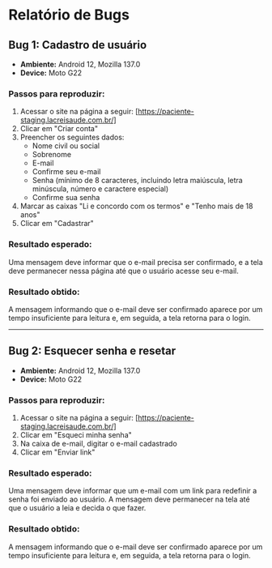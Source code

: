 # Relatório de Bugs

## Bug 1: Cadastro de usuário

- **Ambiente:** Android 12, Mozilla 137.0  
- **Device:** Moto G22  

### Passos para reproduzir:
1. Acessar o site na página a seguir: [https://paciente-staging.lacreisaude.com.br/]  
2. Clicar em "Criar conta"  
3. Preencher os seguintes dados:  
   - Nome civil ou social  
   - Sobrenome  
   - E-mail  
   - Confirme seu e-mail  
   - Senha (mínimo de 8 caracteres, incluindo letra maiúscula, letra minúscula, número e caractere especial)  
   - Confirme sua senha  
4. Marcar as caixas "Li e concordo com os termos" e "Tenho mais de 18 anos"  
5. Clicar em "Cadastrar"  

### Resultado esperado:
Uma mensagem deve informar que o e-mail precisa ser confirmado, e a tela deve permanecer nessa página até que o usuário acesse seu e-mail.

### Resultado obtido:
A mensagem informando que o e-mail deve ser confirmado aparece por um tempo insuficiente para leitura e, em seguida, a tela retorna para o login.

---

## Bug 2: Esquecer senha e resetar

- **Ambiente:** Android 12, Mozilla 137.0  
- **Device:** Moto G22  

### Passos para reproduzir:
1. Acessar o site na página a seguir: [https://paciente-staging.lacreisaude.com.br/]  
2. Clicar em "Esqueci minha senha"  
3. Na caixa de e-mail, digitar o e-mail cadastrado  
4. Clicar em "Enviar link"  

### Resultado esperado:
Uma mensagem deve informar que um e-mail com um link para redefinir a senha foi enviado ao usuário. A mensagem deve permanecer na tela até que o usuário a leia e decida o que fazer.

### Resultado obtido:
A mensagem informando que o e-mail deve ser confirmado aparece por um tempo insuficiente para leitura e, em seguida, a tela retorna para o login.
